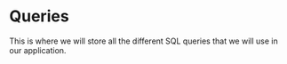 # Queries

This is where we will store all the different SQL queries that we will use in our application.
